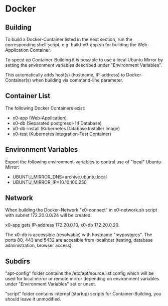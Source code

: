 # Docker

## Building

To build a Docker-Container listed in the next section, run the corresponding shell script,
e.g. build-x0-app.sh for building the Web-Application Container.

To speed up Container-Building it is possible to use a local Ubuntu Mirror by setting the
environment variables described under "Environment Variables".

This automatically adds host(s) (hostname, IP-address) to Docker-Container(s) when building
via command-line parameter.

## Container List

The following Docker Containers exist:

* x0-app (Web-Application)
* x0-db (Separated postgresql-14 Database)
* x0-db-install (Kubernetes Database Installer Image)
* x0-test (Kubernetes Integration-Test Container)

## Environment Variables

Export the following environment-variables to control use of "local" Ubuntu-Mirror:

* UBUNTU_MIRROR_DNS=archive.ubuntu.local
* UBUNTU_MIRROR_IP=10.10.100.250

## Network

When building the Docker-Network "x0-connect" in x0-network.sh script with subnet 172.20.0.0/24
will be created.

x0-app gets IP-address 172.20.0.10, x0-db 172.20.0.20.

The x0-db is accessible (resolvable) with hostname "mypostgres". The ports 80, 443 and 5432 are
accesible from localhost (testing, database administration, browser access).

## Subdirs

"apt-config" folder contains the /etc/apt/source.list config which will be used for local mirror
or remote mirror depending on environment variables under "Environment Variables" set or unset.

"script" folder contains internal (startup) scripts for Container-Building, you should leave it
unmodified.
